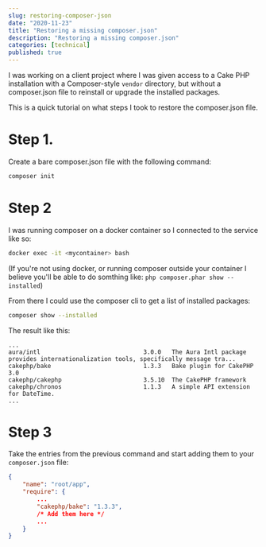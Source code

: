 ```yaml
---
slug: restoring-composer-json
date: "2020-11-23"
title: "Restoring a missing composer.json"
description: "Restoring a missing composer.json"
categories: [technical]
published: true
---
```


I was working on a client project where I was given access to a Cake PHP installation with a Composer-style `vendor` directory, but without a composer.json file to reinstall or upgrade the installed packages.

This is a quick tutorial on what steps I took to restore the composer.json file.

# Step 1.

Create a bare composer.json file with the following command:

```bash
composer init
```

# Step 2

I was running composer on a docker container so I connected to the service like so:

```bash
docker exec -it <mycontainer> bash
```

(If you're not using docker, or running composer outside your container I believe you'll be able to do somthing like: `php composer.phar show --installed`)

From there I could use the composer cli to get a list of installed packages:

```bash
composer show --installed
```

The result like this:

```text
...
aura/intl                             3.0.0   The Aura Intl package provides internationalization tools, specifically message tra...
cakephp/bake                          1.3.3   Bake plugin for CakePHP 3.0
cakephp/cakephp                       3.5.10  The CakePHP framework
cakephp/chronos                       1.1.3   A simple API extension for DateTime.
...
```

# Step 3

Take the entries from the previous command and start adding them to your `composer.json` file:

```json
{
    "name": "root/app",
    "require": {
        ...
        "cakephp/bake": "1.3.3",
        /* Add them here */
        ...
    }
}
```